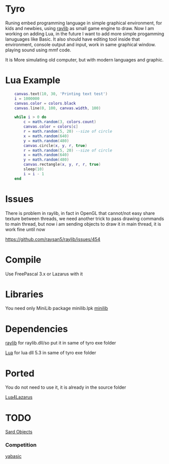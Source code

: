 # Tyro

Runing embed programming language in simple graphical environment, for kids and newbies, using [raylib](https://www.raylib.com/) as small game engine to draw.
Now I am working on adding Lua, in the future I want to add more simple progamming lanuguages like Basic.
It also should have editing tool inside that environment, console output and input, work in same graphical window.
playing sound using mmf code.

It is More simulating old computer, but with modern languages and graphic.

# Lua Example

```lua
    canvas.text(10, 30, 'Printing text test')
    i = 1000000
    canvas.color = colors.black
    canvas.line(0, 100, canvas.width, 100)

    while i > 0 do
        c = math.random(3, colors.count)
        canvas.color = colors[c]
        r = math.random(5, 20) --size of circle
        x = math.random(640)
        y = math.random(480)
        canvas.circle(x, y, r, true)
        r = math.random(5, 20) --size of circle
        x = math.random(640)
        y = math.random(480)
        canvas.rectangle(x, y, r, r, true)
        sleep(10)
        i = i - 1
    end
```

# Issues

There is problem in raylib, in fact in OpenGL that cannot/not easy share texture between threads, we need another trick to pass drawing commands to main thread, but now i am sending objects to draw it in main thread, it is work fine until now

https://github.com/raysan5/raylib/issues/454

# Compile

Use FreePascal 3.x or Lazarus with it

# Libraries

You need only MiniLib package minilib.lpk
[minilib](https://github.com/parmaja/minilib)

# Dependencies

[raylib](https://www.raylib.com/) for raylib.dll/so put it in same of tyro exe folder

[Lua](https://www.lua.org/) for lua dll 5.3 in same of tyro exe folder

# Ported

You do not need to use it, it is already in the source folder

[Lua4Lazarus](https://github.com/malcome/Lua4Lazarus)


# TODO

[Sard Objects](https://github.com/parmaja/p-sard)


### Competition

[yabasic](http://www.yabasic.de)
